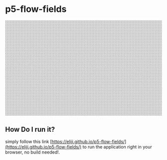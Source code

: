 ﻿# p5-flow-fields
![flow field](./image.png)
## How Do I run it?
simply follow this link [https://eliji.github.io/p5-flow-fields/](https://eliji.github.io/p5-flow-fields/) to run the application right in your browser, no build needed!.
